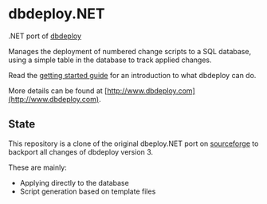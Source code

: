 # dbdeploy.NET

.NET port of [dbdeploy](http://code.google.com/p/dbdeploy/)

Manages the deployment of numbered change scripts to a SQL database, using a simple table in the database to track applied changes.

Read the [getting started guide](http://code.google.com/p/dbdeploy/wiki/GettingStarted) for an introduction to what dbdeploy can do. 

More details can be found at [http://www.dbdeploy.com](http://www.dbdeploy.com).

## State

This repository is a clone of the original dbeploy.NET port on [sourceforge](http://sourceforge.net/projects/dbdeploy-net/) to backport all changes of dbdeploy version 3.

These are mainly:
 
 - Applying directly to the database
 - Script generation based on template files